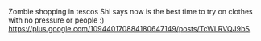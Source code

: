 Zombie shopping in tescos  Shi says now is the best time to try on clothes with no pressure or people :) https://plus.google.com/109440170884180647149/posts/TcWLRVQJ9bS